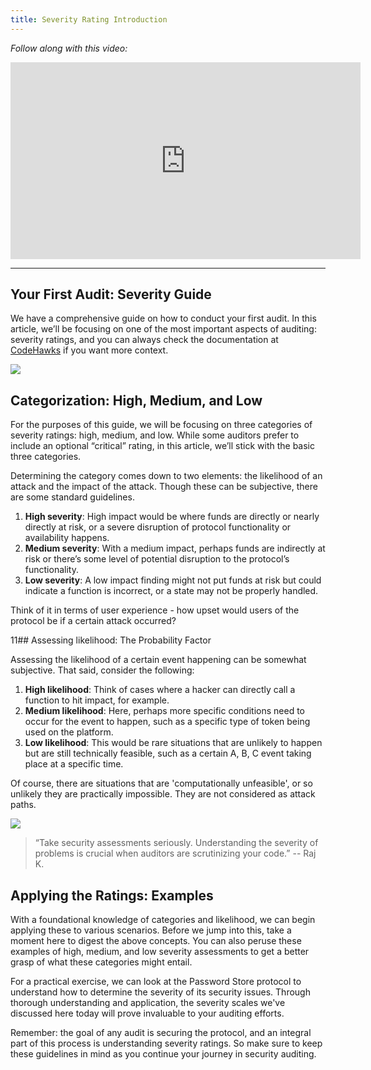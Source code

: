 ```yaml
---
title: Severity Rating Introduction
---
```


_Follow along with this video:_

<iframe width="560" height="315" src="https://www.youtube.com/embed/Weo1AlLpPQw?si=prfn5bA5LwYU6MOD" title="YouTube video player" frameborder="0" allow="accelerometer; autoplay; clipboard-write; encrypted-media; gyroscope; picture-in-picture; web-share" allowfullscreen></iframe>

---

## Your First Audit: Severity Guide

We have a comprehensive guide on how to conduct your first audit. In this article, we’ll be focusing on one of the most important aspects of auditing: severity ratings, and you can always check the documentation at [CodeHawks](https://docs.codehawks.com/hawks-auditors/how-to-determine-a-finding-validity) if you want more context.

![](https://cdn.videotap.com/7lZzIpoo6m1i2yRO4L8G-32.62.png)

## Categorization: High, Medium, and Low

For the purposes of this guide, we will be focusing on three categories of severity ratings: high, medium, and low. While some auditors prefer to include an optional “critical” rating, in this article, we’ll stick with the basic three categories.

Determining the category comes down to two elements: the likelihood of an attack and the impact of the attack. Though these can be subjective, there are some standard guidelines.

1. **High severity**: High impact would be where funds are directly or nearly directly at risk, or a severe disruption of protocol functionality or availability happens.
2. **Medium severity**: With a medium impact, perhaps funds are indirectly at risk or there’s some level of potential disruption to the protocol’s functionality.
3. **Low severity**: A low impact finding might not put funds at risk but could indicate a function is incorrect, or a state may not be properly handled.

Think of it in terms of user experience - how upset would users of the protocol be if a certain attack occurred?

11## Assessing likelihood: The Probability Factor

Assessing the likelihood of a certain event happening can be somewhat subjective. That said, consider the following:

1. **High likelihood**: Think of cases where a hacker can directly call a function to hit impact, for example.
2. **Medium likelihood**: Here, perhaps more specific conditions need to occur for the event to happen, such as a specific type of token being used on the platform.
3. **Low likelihood**: This would be rare situations that are unlikely to happen but are still technically feasible, such as a certain A, B, C event taking place at a specific time.

Of course, there are situations that are 'computationally unfeasible', or so unlikely they are practically impossible. They are not considered as attack paths.

![](https://cdn.videotap.com/X03vsMLjpN6hMQWiqf3J-168.51.png)

> “Take security assessments seriously. Understanding the severity of problems is crucial when auditors are scrutinizing your code.” -- Raj K.

## Applying the Ratings: Examples

With a foundational knowledge of categories and likelihood, we can begin applying these to various scenarios. Before we jump into this, take a moment here to digest the above concepts. You can also peruse these examples of high, medium, and low severity assessments to get a better grasp of what these categories might entail.

For a practical exercise, we can look at the Password Store protocol to understand how to determine the severity of its security issues. Through thorough understanding and application, the severity scales we've discussed here today will prove invaluable to your auditing efforts.

Remember: the goal of any audit is securing the protocol, and an integral part of this process is understanding severity ratings. So make sure to keep these guidelines in mind as you continue your journey in security auditing.
